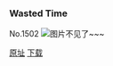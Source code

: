 ### Wasted Time
No.1502
![图片不见了~~~](https://imgs.xkcd.com/comics/wasted_time.png)

[原址](https://xkcd.com//1502) [下载](https://imgs.xkcd.com/comics/wasted_time.png)

